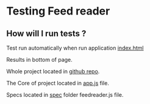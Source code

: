 # Testing Feed reader



## How will I run tests ?

Test run automatically when run application [index.html](https://github.com/kubr2017/frontend-feedreader)

Results in bottom of page.


Whole project located in [github repo](https://github.com/kubr2017/frontend-feedreader).

The Core of project located in [app.js](https://github.com/kubr2017/frontend-feedreader/tree/master/js) file.

Specs located in [spec](https://github.com/kubr2017/frontend-feedreader/tree/master/jasmine/spec) folder feedreader.js file.
